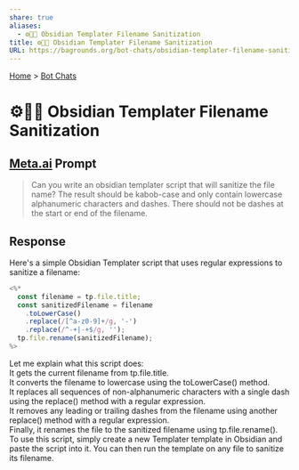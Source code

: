 ```yaml
---
share: true
aliases:
  - ⚙️📝🧹 Obsidian Templater Filename Sanitization
title: ⚙️📝🧹 Obsidian Templater Filename Sanitization
URL: https://bagrounds.org/bot-chats/obsidian-templater-filename-sanitization
---
```

[Home](../index.md) > [Bot Chats](./index.md)  
# ⚙️📝🧹 Obsidian Templater Filename Sanitization  
## [Meta.ai](https://www.meta.ai) Prompt  
> Can you write an obsidian templater script that will sanitize the file name? The result should be kabob-case and only contain lowercase alphanumeric characters and dashes. There should not be dashes at the start or end of the filename.  
  
## Response  
Here's a simple Obsidian Templater script that uses regular expressions to sanitize a filename:  
```js  
<%*  
  const filename = tp.file.title;  
  const sanitizedFilename = filename  
    .toLowerCase()  
    .replace(/[^a-z0-9]+/g, '-')  
    .replace(/^-+|-+$/g, '');  
  tp.file.rename(sanitizedFilename);  
%>  
```  
Let me explain what this script does:  
It gets the current filename from tp.file.title.  
It converts the filename to lowercase using the toLowerCase() method.  
It replaces all sequences of non-alphanumeric characters with a single dash using the replace() method with a regular expression.  
It removes any leading or trailing dashes from the filename using another replace() method with a regular expression.  
Finally, it renames the file to the sanitized filename using tp.file.rename().  
To use this script, simply create a new Templater template in Obsidian and paste the script into it. You can then run the template on any file to sanitize its filename.  
